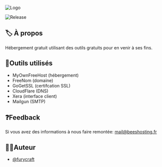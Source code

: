 
![Logo](https://beeshosting.vercel.app/assets/img/logo/logo-color.png)

![Release](https://img.shields.io/github/v/release/Bees-Hosting/website)

## 🏷️ À propos
Hébergement gratuit utilisant des outils gratuits pour en venir à ses fins.


## 🚀Outils utilisés

- MyOwnFreeHost (hébergement)
- FreeNom (domaine)
- GoGetSSL (certifcation SSL)
- CloudFlare (DNS)
- Xera (interface client)
- Mailgun (SMTP)

## ❓Feedback

Si vous avez des informations à nous faire remontée: mail@beeshosting.fr


## 🧑‍🍼Auteur

- [@furycraft](https://www.github.com/FuryCraft)


